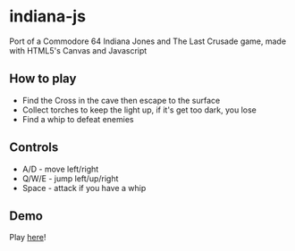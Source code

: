 indiana-js
============

Port of a Commodore 64 Indiana Jones and The Last Crusade game, made with HTML5's Canvas and Javascript

How to play
-----------

* Find the Cross in the cave then escape to the surface
* Collect torches to keep the light up, if it's get too dark, you lose
* Find a whip to defeat enemies

Controls
--------
* A/D - move left/right
* Q/W/E - jump left/up/right
* Space - attack if you have a whip

Demo
----

Play [here](https://john-sonz.github.io/indiana-js/)!
